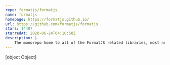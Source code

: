 ```yaml
---
repo: formatjs/formatjs
name: formatjs
homepage: https://formatjs.github.io/
url: https://github.com/formatjs/formatjs
stars: 14407
starredAt: 2020-06-24T04:10:50Z
description: |-
    The monorepo home to all of the FormatJS related libraries, most notably react-intl.
---
```


[object Object]
